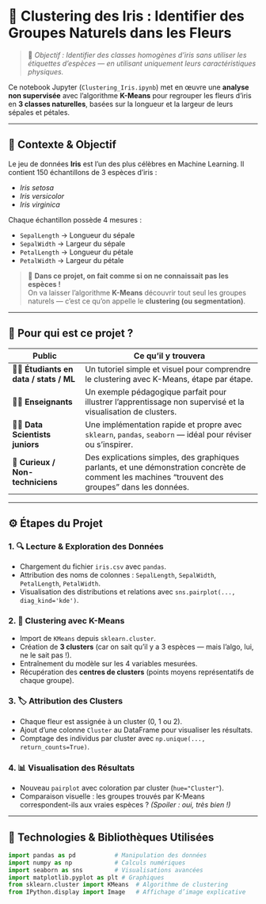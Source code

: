 # 🌸 Clustering des Iris : Identifier des Groupes Naturels dans les Fleurs

> 🎯 *Objectif : Identifier des classes homogènes d’iris sans utiliser les étiquettes d’espèces — en utilisant uniquement leurs caractéristiques physiques.*

Ce notebook Jupyter (`Clustering_Iris.ipynb`) met en œuvre une **analyse non supervisée** avec l’algorithme **K-Means** pour regrouper les fleurs d’iris en **3 classes naturelles**, basées sur la longueur et la largeur de leurs sépales et pétales.

---

## 🌿 Contexte & Objectif

Le jeu de données **Iris** est l’un des plus célèbres en Machine Learning. Il contient 150 échantillons de 3 espèces d’iris :
- *Iris setosa*
- *Iris versicolor*
- *Iris virginica*

Chaque échantillon possède 4 mesures :
- `SepalLength` → Longueur du sépale
- `SepalWidth`  → Largeur du sépale
- `PetalLength` → Longueur du pétale
- `PetalWidth`  → Largeur du pétale

> 🤔 **Dans ce projet, on fait comme si on ne connaissait pas les espèces !**  
> On va laisser l’algorithme **K-Means** découvrir tout seul les groupes naturels — c’est ce qu’on appelle le **clustering (ou segmentation)**.

---

## 👥 Pour qui est ce projet ?

| Public | Ce qu’il y trouvera |
|--------|----------------------|
| 👩‍🎓 **Étudiants en data / stats / ML** | Un tutoriel simple et visuel pour comprendre le clustering avec K-Means, étape par étape. |
| 👨‍🏫 **Enseignants** | Un exemple pédagogique parfait pour illustrer l’apprentissage non supervisé et la visualisation de clusters. |
| 👩‍💻 **Data Scientists juniors** | Une implémentation rapide et propre avec `sklearn`, `pandas`, `seaborn` — idéal pour réviser ou s’inspirer. |
| 👔 **Curieux / Non-techniciens** | Des explications simples, des graphiques parlants, et une démonstration concrète de comment les machines “trouvent des groupes” dans les données. |

---

## ⚙️ Étapes du Projet

### 1. 🔍 Lecture & Exploration des Données
- Chargement du fichier `iris.csv` avec `pandas`.
- Attribution des noms de colonnes : `SepalLength`, `SepalWidth`, `PetalLength`, `PetalWidth`.
- Visualisation des distributions et relations avec `sns.pairplot(..., diag_kind='kde')`.

### 2. 🧠 Clustering avec K-Means
- Import de `KMeans` depuis `sklearn.cluster`.
- Création de **3 clusters** (car on sait qu’il y a 3 espèces — mais l’algo, lui, ne le sait pas !).
- Entraînement du modèle sur les 4 variables mesurées.
- Récupération des **centres de clusters** (points moyens représentatifs de chaque groupe).

### 3. 🏷️ Attribution des Clusters
- Chaque fleur est assignée à un cluster (0, 1 ou 2).
- Ajout d’une colonne `Cluster` au DataFrame pour visualiser les résultats.
- Comptage des individus par cluster avec `np.unique(..., return_counts=True)`.

### 4. 📊 Visualisation des Résultats
- Nouveau `pairplot` avec coloration par cluster (`hue="Cluster"`).
- Comparaison visuelle : les groupes trouvés par K-Means correspondent-ils aux vraies espèces ? *(Spoiler : oui, très bien !)*

---

## 🧩 Technologies & Bibliothèques Utilisées

```python
import pandas as pd           # Manipulation des données
import numpy as np            # Calculs numériques
import seaborn as sns         # Visualisations avancées
import matplotlib.pyplot as plt # Graphiques
from sklearn.cluster import KMeans  # Algorithme de clustering
from IPython.display import Image   # Affichage d’image explicative
